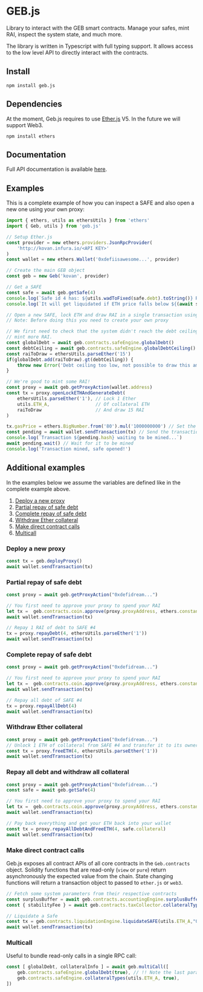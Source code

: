 # GEB.js

Library to interact with the GEB smart contracts. Manage your safes, mint RAI, inspect the system state, and much more.

The library is written in Typescript with full typing support. It allows access to the low level API to directly interact with the contracts.

## Install

```
npm install geb.js
```

## Dependencies

At the moment, Geb.js requires to use [Ether.js](https://www.npmjs.com/package/ethers) V5. In the future we will support Web3.

```
npm install ethers
```

## Documentation

Full API documentation is available [here](https://docs.reflexer.finance/geb-js/getting-started).

## Examples

This is a complete example of how you can inspect a SAFE and also open a new one using your own proxy:
```typescript
import { ethers, utils as ethersUtils } from 'ethers'
import { Geb, utils } from 'geb.js'

// Setup Ether.js
const provider = new ethers.providers.JsonRpcProvider(
    'http://kovan.infura.io/<API KEY>'
)
const wallet = new ethers.Wallet('0xdefiisawesome...', provider)

// Create the main GEB object
const geb = new Geb('kovan', provider)

// Get a SAFE
const safe = await geb.getSafe(4)
console.log(`Safe id 4 has: ${utils.wadToFixed(safe.debt).toString()} RAI of debt.`)
console.log(`It will get liquidated if ETH price falls below ${(await safe.liquidationPrice())?.toString()} USD.`)

// Open a new SAFE, lock ETH and draw RAI in a single transaction using a proxy
// Note: Before doing this you need to create your own proxy

// We first need to check that the system didn't reach the debt ceiling so that we can
// mint more RAI.
const globalDebt = await geb.contracts.safeEngine.globalDebt()
const debtCeiling = await geb.contracts.safeEngine.globalDebtCeiling()
const raiToDraw = ethersUtils.parseEther('15')
if(globalDebt.add(raiToDraw).gt(debtCeiling)) {
    throw new Error('Debt ceiling too low, not possible to draw this amount of RAI.')
}

// We're good to mint some RAI! 
const proxy = await geb.getProxyAction(wallet.address)
const tx = proxy.openLockETHAndGenerateDebt(
    ethersUtils.parseEther('1'), // Lock 1 Ether
    utils.ETH_A,                 // Of collateral ETH
    raiToDraw                    // And draw 15 RAI
)

tx.gasPrice = ethers.BigNumber.from('80').mul('1000000000') // Set the gas price to 80 Gwei
const pending = await wallet.sendTransaction(tx) // Send the transaction
console.log(`Transaction ${pending.hash} waiting to be mined...`)
await pending.wait() // Wait for it to be mined
console.log('Transaction mined, safe opened!')
```
## Additional examples
In the examples below we assume the variables are defined like in the complete example above.

1. [Deploy a new proxy](#deploy-a-new-proxy)
2. [Partial repay of safe debt](#partial-repay-of-safe-debt)
3. [Complete repay of safe debt](#complete-repay-of-safe-debt)
4. [Withdraw Ether collateral](#withdraw-ether-collateral)
5. [Make direct contract calls](#make-direct-contract-calls)
6. [Multicall](#Multicall)

### Deploy a new proxy

```typescript
const tx = geb.deployProxy()
await wallet.sendTransaction(tx)
```

### Partial repay of safe debt
```typescript
const proxy = await geb.getProxyAction("0xdefidream...")

// You first need to approve your proxy to spend your RAI
let tx =  geb.contracts.coin.approve(proxy.proxyAddress, ethers.constants.MaxUint256)
await wallet.sendTransaction(tx)

// Repay 1 RAI of debt to SAFE #4
tx = proxy.repayDebt(4, ethersUtils.parseEther('1'))
await wallet.sendTransaction(tx)
```

### Complete repay of safe debt
```typescript
const proxy = await geb.getProxyAction("0xdefidream...")

// You first need to approve your proxy to spend your RAI
let tx =  geb.contracts.coin.approve(proxy.proxyAddress, ethers.constants.MaxUint256)
await wallet.sendTransaction(tx)

// Repay all debt of SAFE #4
tx = proxy.repayAllDebt(4)
await wallet.sendTransaction(tx)
```

### Withdraw Ether collateral
```typescript
const proxy = await geb.getProxyAction("0xdefidream...")
// Unlock 1 ETH of collateral from SAFE #4 and transfer it to its owner 
const tx = proxy.freeETH(4, ethersUtils.parseEther('1'))
await wallet.sendTransaction(tx)
```
### Repay all debt and withdraw all collateral
```typescript
const proxy = await geb.getProxyAction("0xdefidream...")
const safe = await geb.getSafe(4)

// You first need to approve your proxy to spend your RAI
let tx =  geb.contracts.coin.approve(proxy.proxyAddress, ethers.constants.MaxUint256)
await wallet.sendTransaction(tx)

// Pay back everything and get your ETH back into your wallet
const tx = proxy.repayAllDebtAndFreeETH(4, safe.collateral)
await wallet.sendTransaction(tx)
```

### Make direct contract calls
Geb.js exposes all contract APIs of all core contracts in the `Geb.contracts` object. Solidity functions that are read-only (`view` or `pure`) return asynchronously the expected value from the chain. State changing functions will return a transaction object to passed to `ether.js` or `web3`.
```typescript
// Fetch some system parameters from their respective contracts
const surplusBuffer = await geb.contracts.accountingEngine.surplusBuffer()
const { stabilityFee } = await geb.contracts.taxCollector.collateralTypes(utils.ETH_A)

// Liquidate a Safe
const tx = geb.contracts.liquidationEngine.liquidateSAFE(utils.ETH_A,"0xdefidream...");
await wallet.sendTransaction(tx)
```

### Multicall
Useful to bundle read-only calls in a single RPC call: 
```typescript
const [ globalDebt, collateralInfo ] = await geb.multiCall([
    geb.contracts.safeEngine.globalDebt(true), // !! Note the last parameter set to true.
    geb.contracts.safeEngine.collateralTypes(utils.ETH_A, true),
])
```